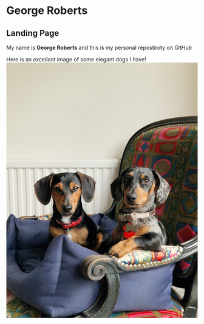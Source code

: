 # George Roberts
## Landing Page
My name is **George Roberts** and this is my personal repostiroty on *GitHub* 

Here is an *excellent* image of some elegant dogs I have!
![](dogs.jpg)
